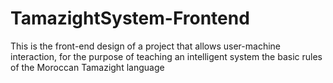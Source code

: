 # TamazightSystem-Frontend
This is the front-end design of a project that allows user-machine interaction, for the purpose of teaching an intelligent system the basic rules of the Moroccan Tamazight language
